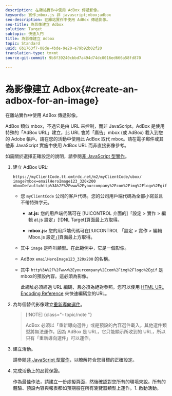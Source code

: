 ```yaml
---
description: 在離站實作中使用 AdBox 傳遞影像。
keywords: 實作;mbox.js 非 javascript;mbox;adbox
seo-description: 在離站實作中使用 AdBox 傳遞影像。
seo-title: 為影像建立 Adbox
solution: Target
subtopic: 快速入門
title: 為影像建立 Adbox
topic: Standard
uuid: 6b1763f7-08de-4bde-9e20-e79b92b02f20
translation-type: tm+mt
source-git-commit: 9b8f39240cbbd7a494d74dc0016ed666a58fd870

---
```



# 為影像建立 Adbox{#create-an-adbox-for-an-image}

在離站實作中使用 AdBox 傳遞影像。

AdBox 類似 mbox，不過它是由 URL 來控制，而非 JavaScript。AdBox 是使用特殊的「AdBox URL」建立，此 URL 會將「廣告」mbox (或 AdBox) 載入到您的 Adobe 帳戶。請在您的活動中使用此 AdBox 取代 mbox。請在電子郵件或其他非 JavaScript 實施中使用 AdBox URL 而非直接影像參考。

如需關於選擇正確設定的說明，請參閱[非 JavaScript 型實作](../../c-implementing-target/c-non-javascript-based-implementation/non-javascript-based-implementation.md#concept_4799C58B081A43F6B3B8CC25A8D5D7C4)。

1. 建立 AdBox URL:

   ```
   https://myClientCode.tt.omtrdc.net/m2/myClientCode/ubox/
   image?mbox=emailHeroImage123_320x200
   mboxDefault=http%3A%2F%2Fwww%2Eyourcompany%2Ecom%2Fimg%2Flogo%2Egif
   ```

   * 您 `myClientCode` 公司的客戶代碼。您的公司用戶端代碼為全部小寫並且不帶特殊字元。

      * **at.js:** 您的用戶端代碼可在 [!UICONTROL  介面的]「設定 &gt; 實作 &gt; 編輯 at.js 設定」[!DNL Target]頁面最上方取得。

      * **mbox.js:** 您的用戶端代碼可在[!UICONTROL 「設定 &gt; 實作 &gt; 編輯 Mbox.js 設定」]頁面最上方取得。
   * 其中 `image` 是呼叫類型。在此範例中，它是一個影像。

   * AdBox `emailHeroImage123_320x200` 的名稱。

   * 其中 `http%3A%2F%2Fwww%2Eyourcompany%2Ecom%2Fimg%2Flogo%2Egif` 是mbox的預設內容。這必須為影像。

      此網址必須經過 URL 編碼，且必須為絕對參照。您可以使用 [HTML URL Encoding Reference](https://www.w3schools.com/tags/ref_urlencode.asp) 來快速編碼您的URL。


1. 為每個替代影像建立[重新導向選件](../../c-experiences/c-manage-content/offer-redirect.md#task_33C80CD722564303B687948261484F94)。

   >[!NOTE] {class=&quot;- topic/note &quot;}
   >
   >AdBox 必須以「重新導向選件」或是預設的內容選件載入。其他選件類型將無法運作。因為 AdBox 是 URL，它只能顯示所收到的 URL，所以只有「重新導向選件」可以運作。

1. 建立活動。

   請參閱[非 JavaScript 型實作](../../c-implementing-target/c-non-javascript-based-implementation/non-javascript-based-implementation.md#concept_4799C58B081A43F6B3B8CC25A8D5D7C4)，以瞭解符合您目標的正確設定。
1. 完成活動上的品質保證。

   作為最佳作法，請建立一份虛擬頁面，然後確認對您所有的環境來說，所有的體驗、預設內容與報表都如預期般在所有瀏覽器類型上運作。1. 啟動活動。
